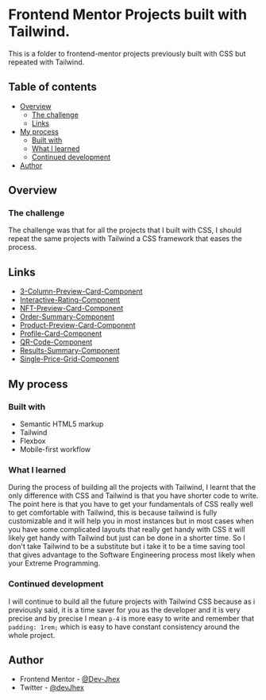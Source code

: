 # Frontend Mentor Projects built with Tailwind.

This is a folder to frontend-mentor projects previously built with CSS but repeated with Tailwind.

## Table of contents

- [Overview](#overview)
  - [The challenge](#the-challenge)
  - [Links](#links)
- [My process](#my-process)
  - [Built with](#built-with)
  - [What I learned](#what-i-learned)
  - [Continued development](#continued-development)
- [Author](#author)



## Overview

### The challenge
The challenge was that for all the projects that I built with CSS, I should repeat the same projects with Tailwind a CSS framework that eases the process.

## Links
- [3-Column-Preview-Card-Component](https://devjhex-3-column-preview-card.netlify.app/)
- [Interactive-Rating-Component](https://devjhex-interactive-rating.netlify.app/)
- [NFT-Preview-Card-Component](https://devjhex-nft-card.netlify.app/)
- [Order-Summary-Component](https://devjhex-order-summary.netlify.app/)
- [Product-Preview-Card-Component](https://devjhex-product-component.netlify.app/)
- [Profile-Card-Component](https://devjhex-profile-component.netlify.app/)
- [QR-Code-Component](https://devjhex-qr-component.netlify.app/)
- [Results-Summary-Component](https://devjhex-results-summary.netlify.app/)
- [Single-Price-Grid-Component](https://devjhex-single-price-grid.netlify.app/)

## My process

### Built with

- Semantic HTML5 markup
- Tailwind
- Flexbox
- Mobile-first workflow

### What I learned
During the process of building all the projects with Tailwind, I learnt that the only difference with CSS and Tailwind is that you have shorter code to write. The point here is that you have to get your fundamentals of CSS really well to get comfortable with Tailwind, this is because tailwind is fully customizable and it will help you in most instances but in most cases when you have some complicated layouts that really get handy with CSS it will likely get handy with Tailwind but just can be done in a shorter time. So I don't take Tailwind to be a substitute but i take it to be a time saving tool that gives advantage to the Software Engineering process most likely when your Extreme Programming.

### Continued development
I will continue to  build all the future projects with Tailwind CSS because as i previously said, it is a time saver for you as the developer and it is very precise and by precise I mean ```p-4``` is more easy to write and remember that ```padding: 1rem;``` which is easy to have constant consistency around the whole project.


## Author

- Frontend Mentor - [@Dev-Jhex](https://www.frontendmentor.io/profile/Dev-Jhex)
- Twitter - [@devJhex](https://www.twitter.com/devJhex)


